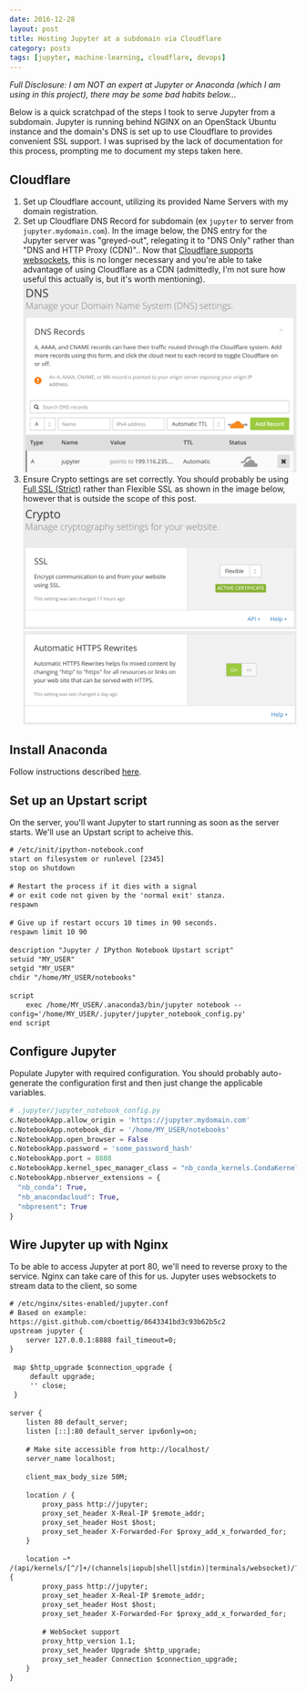 ```yaml
---
date: 2016-12-28
layout: post
title: Hosting Jupyter at a subdomain via Cloudflare
category: posts
tags: [jupyter, machine-learning, cloudflare, devops]
---
```


_Full Disclosure: I am NOT an expert at Jupyter or Anaconda (which I am using in this project), there may be some bad habits below..._

Below is a quick scratchpad of the steps I took to serve Jupyter from a subdomain. Jupyter is running behind NGINX on an OpenStack Ubuntu instance and the domain's DNS is set up to use Cloudflare to provides convenient SSL support. I was suprised by the lack of documentation for this process, prompting me to document my steps taken here.

## Cloudflare

1. Set up Cloudflare account, utilizing its provided Name Servers with my domain registration.
2. Set up Cloudflare DNS Record for subdomain (ex `jupyter` to server from `jupyter.mydomain.com`). In the image below, the DNS entry for the Jupyter server was "greyed-out", relegating it to "DNS Only" rather than "DNS and HTTP Proxy (CDN)".. Now that [Cloudflare supports websockets](https://support.cloudflare.com/hc/en-us/articles/200169466-Can-I-use-CloudFlare-with-WebSockets-), this is no longer necessary and you're able to take advantage of using Cloudflare as a CDN (admittedly, I'm not sure how useful this actually is, but it's worth mentioning).
![Setting up DNS Record](/images/2016-12-28-jupyter/manage_dns.png)
3. Ensure Crypto settings are set correctly. You should probably be using [Full SSL (Strict)](https://blog.cloudflare.com/introducing-strict-ssl-protecting-against-a-man-in-the-middle-attack-on-origin-traffic/) rather than Flexible SSL as shown in the image below, however that is outside the scope of this post.
![SSL Settings](/images/2016-12-28-jupyter/ssl_settings.png)
![Auto-rewrite to HTTPS](/images/2016-12-28-jupyter/https_rewrite.png)

## Install Anaconda

Follow instructions described [here](https://docs.continuum.io/anaconda/install#linux-install).

## Set up an Upstart script

On the server, you'll want Jupyter to start running as soon as the server starts.  We'll use an Upstart script to acheive this.

```upstart
# /etc/init/ipython-notebook.conf
start on filesystem or runlevel [2345]
stop on shutdown

# Restart the process if it dies with a signal
# or exit code not given by the 'normal exit' stanza.
respawn

# Give up if restart occurs 10 times in 90 seconds.
respawn limit 10 90

description "Jupyter / IPython Notebook Upstart script"
setuid "MY_USER"
setgid "MY_USER"
chdir "/home/MY_USER/notebooks"

script
    exec /home/MY_USER/.anaconda3/bin/jupyter notebook --config='/home/MY_USER/.jupyter/jupyter_notebook_config.py'
end script
```

## Configure Jupyter

Populate Jupyter with required configuration. You should probably auto-generate the configuration first and then just change the applicable variables.

```python
# .jupyter/jupyter_notebook_config.py
c.NotebookApp.allow_origin = 'https://jupyter.mydomain.com'
c.NotebookApp.notebook_dir = '/home/MY_USER/notebooks'
c.NotebookApp.open_browser = False
c.NotebookApp.password = 'some_password_hash'
c.NotebookApp.port = 8888
c.NotebookApp.kernel_spec_manager_class = "nb_conda_kernels.CondaKernelSpecManager"
c.NotebookApp.nbserver_extensions = {
  "nb_conda": True,
  "nb_anacondacloud": True,
  "nbpresent": True
}
```

## Wire Jupyter up with Nginx

To be able to access Jupyter at port 80, we'll need to reverse proxy to the service. Nginx can take care of this for us.  Jupyter uses websockets to stream data to the client, so some

```nginx
# /etc/nginx/sites-enabled/jupyter.conf
# Based on example: https://gist.github.com/cboettig/8643341bd3c93b62b5c2
upstream jupyter {
    server 127.0.0.1:8888 fail_timeout=0;
}

 map $http_upgrade $connection_upgrade {
     default upgrade;
     '' close;
 }

server {
    listen 80 default_server;
    listen [::]:80 default_server ipv6only=on;

    # Make site accessible from http://localhost/
    server_name localhost;

    client_max_body_size 50M;

    location / {
        proxy_pass http://jupyter;
        proxy_set_header X-Real-IP $remote_addr;
        proxy_set_header Host $host;
        proxy_set_header X-Forwarded-For $proxy_add_x_forwarded_for;
    }

    location ~* /(api/kernels/[^/]+/(channels|iopub|shell|stdin)|terminals/websocket)/? {
        proxy_pass http://jupyter;
        proxy_set_header X-Real-IP $remote_addr;
        proxy_set_header Host $host;
        proxy_set_header X-Forwarded-For $proxy_add_x_forwarded_for;

        # WebSocket support
        proxy_http_version 1.1;
        proxy_set_header Upgrade $http_upgrade;
        proxy_set_header Connection $connection_upgrade;
    }
}
```

